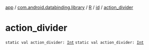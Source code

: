 [app](../../../index.md) / [com.android.databinding.library](../../index.md) / [R](../index.md) / [id](index.md) / [action_divider](./action_divider.md)

# action_divider

`static val action_divider: `[`Int`](https://kotlinlang.org/api/latest/jvm/stdlib/kotlin/-int/index.html)
`static val action_divider: `[`Int`](https://kotlinlang.org/api/latest/jvm/stdlib/kotlin/-int/index.html)